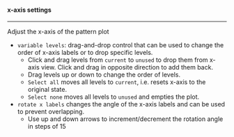 #### x-axis settings
--------------------

Adjust the x-axis of the pattern plot

- `variable levels`: drag-and-drop control that can be used
  to change the order of x-axis labels or to drop specific levels.
  - Click and drag levels from `current` to `unused` to drop them
    from x-axis view. Click and drag in opposite direction to
    add them back.
  - Drag levels up or down to change the order of levels.
  - `Select all` moves all levels to `current`, i.e. resets x-axis
    to the original state.
  - `Select none` moves all levels to `unused` and empties the plot.
- `rotate x labels` changes the angle of the x-axis labels and can be used
  to prevent overlapping.
  - Use up and down arrows to increment/decrement the rotation angle in
    steps of 15
